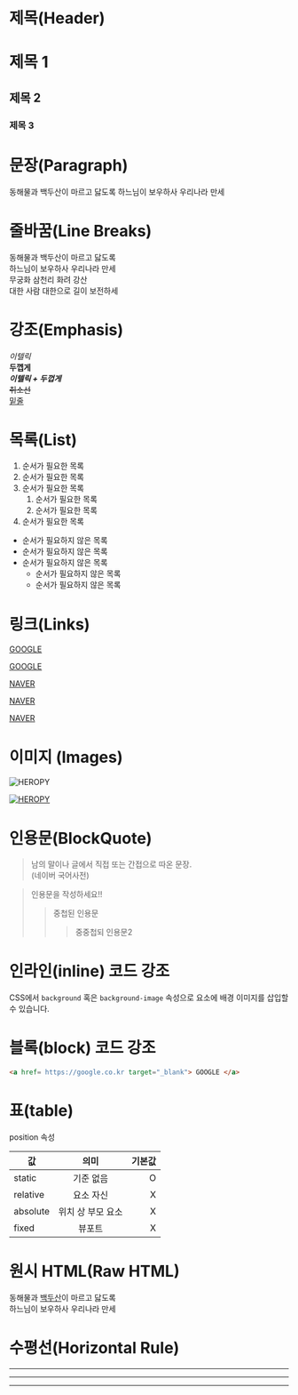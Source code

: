 # 제목(Header)

# 제목 1
## 제목 2
### 제목 3


# 문장(Paragraph)

동해물과 백두산이 마르고 닳도록 
하느님이 보우하사 우리나라 만세

# 줄바꿈(Line Breaks)

동해물과 백두산이 마르고 닳도록   
하느님이 보우하사 우리나라 만세  
무궁화 삼천리 화려 강산  
대한 사람 대한으로 길이 보전하세  

# 강조(Emphasis)

_이텔릭_  
**두껩게**  
**_이텔릭 + 두껍게_**  
~~취소선~~  
<u>밑줄</u>

# 목록(List)

1. 순서가 필요한 목록  
1. 순서가 필요한 목록  
1. 순서가 필요한 목록  
    1. 순서가 필요한 목록    
    1. 순서가 필요한 목록  
1. 순서가 필요한 목록  

- 순서가 필요하지 않은 목록
- 순서가 필요하지 않은 목록
- 순서가 필요하지 않은 목록
    - 순서가 필요하지 않은 목록
    - 순서가 필요하지 않은 목록

# 링크(Links)
 
 <a href= https://google.co.kr> GOOGLE </a>  

 [GOOGLE](https://google.co.kr)

<a href= https://google.co.kr title= "네이버로 이동!"> NAVER </a>  

[NAVER](https://google.co.kr "네이버로 이동!")

<a href= https://google.co.kr title= "네이버로 이동!" target="_blank"> NAVER </a>  

# 이미지 (Images)
![HEROPY](https://heropy.blog/css/images/logo.png)

[![HEROPY](https://heropy.blog/css/images/logo.png)](https://heropy.blog/)

# 인용문(BlockQuote)

> 남의 말이나 글에서 직접 또는 간접으로 따온 문장.  
> (네이버 국어사전)

> 인용문을 작성하세요!!
>> 중첩된 인용문
>>> 중중첩되 인용문2

# 인라인(inline) 코드 강조

CSS에서 `background` 혹은
`background-image`  속성으로 요소에 배경 이미지를 삽입할 수 있습니다.

# 블록(block) 코드 강조

```html  
<a href= https://google.co.kr target="_blank"> GOOGLE </a>  
```
# 표(table)

position 속성

값 | 의미 | 기본값  
--|:--:|--:
static | 기준 없음 | O  
relative | 요소 자신 | X
absolute | 위치 상 부모 요소 | X
fixed | 뷰포트 | X

# 원시 HTML(Raw HTML)

동해물과 <u>백두산</u>이 마르고 닳도록<br/>
하느님이 보우하사 우리나라 만세

# 수평선(Horizontal Rule)

---

***
___